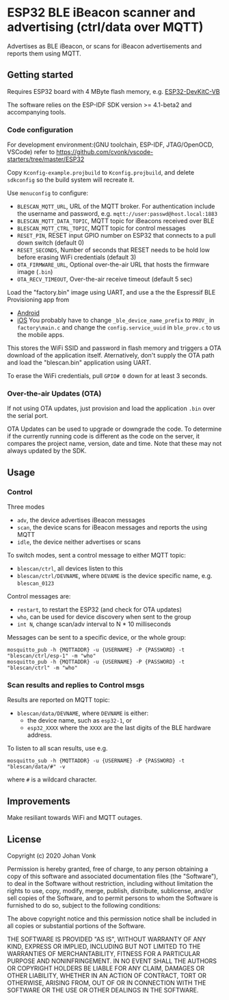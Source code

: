 # ESP32 BLE iBeacon scanner and advertising (ctrl/data over MQTT)

Advertises as BLE iBeacon, or scans for iBeacon advertisements and reports them using MQTT.

## Getting started

Requires ESP32 board with 4 MByte flash memory, e.g. [ESP32-DevKitC-VB](https://www.espressif.com/en/products/devkits/esp32-devkitc/overview)

The software relies on the ESP-IDF SDK version >= 4.1-beta2 and accompanying tools.

### Code configuration

For development environment:(GNU toolchain, ESP-IDF, JTAG/OpenOCD, VSCode) refer to https://github.com/cvonk/vscode-starters/tree/master/ESP32

Copy `Kconfig-example.projbuild` to `Kconfig.projbuild`, and delete `sdkconfig` so the build system will recreate it.

Use `menuconfig` to configure:
- `BLESCAN_MQTT_URL`, URL of the MQTT broker.  For authentication include the username and password, e.g. `mqtt://user:passwd@host.local:1883`
- `BLESCAN_MQTT_DATA_TOPIC`, MQTT topic for iBeacons received over BLE
- `BLESCAN_MQTT_CTRL_TOPIC`, MQTT topic for control messages
- `RESET_PIN`, RESET input GPIO number on ESP32 that connects to a pull down switch (default 0)
- `RESET_SECONDS`, Number of seconds that RESET needs to be hold low before erasing WiFi credentials (default 3)
- `OTA_FIRMWARE_URL`, Optional over-the-air URL that hosts the firmware image (`.bin`)
- `OTA_RECV_TIMEOUT`, Over-the-air receive timeout (default 5 sec)

Load the "factory.bin" image using UART, and use a the the Espressif BLE Provisioning app from
- [Android](https://play.google.com/store/apps/details?id=com.espressif.provble)
- [iOS](https://apps.apple.com/in/app/esp-ble-provisioning/id1473590141)
You probably have to change `_ble_device_name_prefix` to `PROV_` in `factory\main.c` and change the `config.service_uuid` in `ble_prov.c` to us the mobile apps.

This stores the WiFi SSID and password in flash memory and triggers a OTA download of the application itself.  Aternatively, don't supply the OTA path and load the "blescan.bin" application using UART.

To erase the WiFi credentials, pull `GPIO# 0` down for at least 3 seconds.

### Over-the-air Updates (OTA)

If not using OTA updates, just provision and load the application `.bin` over the serial port.

OTA Updates can be used to upgrade or downgrade the code.  To determine if the currently running code is different as the code on the server, it compares the project name, version, date and time.  Note that these may not always updated by the SDK.

## Usage

### Control

Three modes
  - `adv`, the device advertises iBeacon messages
  - `scan`, the device scans for iBeacon messages and reports the using MQTT
  - `idle`, the device neither advertises or scans

To switch modes, sent a control message to either MQTT topic:
- `blescan/ctrl`, all devices listen to this
- `blescan/ctrl/DEVNAME`, where `DEVAME` is the device specific name, e.g. `blescan_0123`

Control messages are:
- `restart`, to restart the ESP32 (and check for OTA updates)
- `who`, can be used for device discovery when sent to the group
- `int N`, change scan/adv interval to N * 10 milliseconds

Messages can be sent to a specific device, or the whole group:
```
mosquitto_pub -h {MQTTADDR} -u {USERNAME} -P {PASSWORD} -t "blescan/ctrl/esp-1" -m "who"
mosquitto_pub -h {MQTTADDR} -u {USERNAME} -P {PASSWORD} -t "blescan/ctrl" -m "who"
```

### Scan results and replies to Control msgs

Results are reported on MQTT topic:
- `blescan/data/DEVNAME`, where `DEVNAME` is either:
   - the device name, such as `esp32-1`, or
   - `esp32_XXXX` where the `XXXX` are the last digits of the BLE hardware address.

To listen to all scan results, use e.g.
```
mosquitto_sub -h {MQTTADDR} -u {USERNAME} -P {PASSWORD} -t "blescan/data/#" -v
```
where `#` is a wildcard character.

## Improvements

Make resiliant towards WiFi and MQTT outages.

## License

Copyright (c) 2020 Johan Vonk

Permission is hereby granted, free of charge, to any person obtaining a copy
of this software and associated documentation files (the "Software"), to deal
in the Software without restriction, including without limitation the rights
to use, copy, modify, merge, publish, distribute, sublicense, and/or sell
copies of the Software, and to permit persons to whom the Software is
furnished to do so, subject to the following conditions:

The above copyright notice and this permission notice shall be included in all
copies or substantial portions of the Software.

THE SOFTWARE IS PROVIDED "AS IS", WITHOUT WARRANTY OF ANY KIND,
EXPRESS OR IMPLIED, INCLUDING BUT NOT LIMITED TO THE WARRANTIES OF
MERCHANTABILITY, FITNESS FOR A PARTICULAR PURPOSE AND NONINFRINGEMENT.
IN NO EVENT SHALL THE AUTHORS OR COPYRIGHT HOLDERS BE LIABLE FOR ANY CLAIM,
DAMAGES OR OTHER LIABILITY, WHETHER IN AN ACTION OF CONTRACT, TORT OR
OTHERWISE, ARISING FROM, OUT OF OR IN CONNECTION WITH THE SOFTWARE OR THE USE
OR OTHER DEALINGS IN THE SOFTWARE.